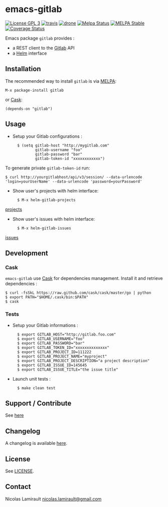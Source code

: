# emacs-gitlab

[![License GPL 3][badge-license]][LICENSE]
[![travis][badge-travis]][travis]
[![drone][badge-drone]][drone]
[![Melpa Status](http://melpa.milkbox.net/packages/gitlab-badge.svg)](http://melpa.milkbox.net/#/gitlab)
[![MELPA Stable](http://stable.melpa.org/packages/gitlab-badge.svg)](http://stable.melpa.org/#/gitlab)
[![Coverage Status](https://coveralls.io/repos/nlamirault/emacs-gitlab/badge.png)](https://coveralls.io/r/nlamirault/emacs-gitlab)


Emacs package `gitlab` provides :
* a REST client to the [Gitlab][] API
* a [Helm][] interface

## Installation

The recommended way to install ``gitlab`` is via [MELPA][]:

    M-x package-install gitlab

or [Cask][]:

	(depends-on "gitlab")


## Usage

* Setup your Gitlab configurations :

        $ (setq gitlab-host "http://mygitlab.com"
                gitlab-username "foo"
                gitlab-password "bar"
                gitlab-token-id "xxxxxxxxxxxx")

To generate private ``gitlab-token-id`` run:

```
$ curl http://yourgitlabhost/api/v3/session/ --data-urlencode 'login=yourUserName' --data-urlencode 'password=yourPassword'
```


* Show user's projects with helm interface:

        $ M-x helm-gitlab-projects

[projects](var/emacs-gitlab-0.3-helm-projects.png)


* Show user's issues with helm interface:

        $ M-x helm-gitlab-issues

[issues](var/emacs-gitlab-0.3-helm-issues.png)


## Development

### Cask

``emacs-gitlab`` use [Cask][] for dependencies
management. Install it and retrieve dependencies :

    $ curl -fsSkL https://raw.github.com/cask/cask/master/go | python
    $ export PATH="$HOME/.cask/bin:$PATH"
    $ cask


### Tests

* Setup your Gitlab informations :

        $ export GITLAB_HOST="http://gitlab.foo.com"
        $ export GITLAB_USERNAME="foo"
        $ export GITLAB_PASSWORD="bar"
        $ export GITLAB_TOKEN_ID="xxxxxxxxxxxxxx"
        $ export GITLAB_PROJECT_ID=111222
        $ export GITLAB_PROJECT_NAME="myproject"
        $ export GITLAB_PROJECT_DESCRIPTION="a project description"
        $ export GITLAB_ISSUE_ID=145645
        $ export GITLAB_ISSUE_TITLE="the issue title"

* Launch unit tests :

        $ make clean test


## Support / Contribute

See [here](CONTRIBUTING.md)



## Changelog

A changelog is available [here](ChangeLog.md).


## License

See [LICENSE](LICENSE).


## Contact

Nicolas Lamirault <nicolas.lamirault@gmail.com>

[emacs-gitlab]: https://github.com/nlamirault/emacs-gitlab
[badge-license]: https://img.shields.io/badge/license-GPL_2-green.svg?style=flat
[LICENSE]: https://github.com/nlamirault/emacs-gitlab/blob/master/LICENSE
[travis]: https://travis-ci.org/nlamirault/emacs-gitlab
[badge-travis]: http://img.shields.io/travis/nlamirault/emacs-gitlab.svg?style=flat
[badge-drone]: https://drone.io/github.com/nlamirault/emacs-gitlab/status.png
[drone]: https://drone.io/github.com/nlamirault/emacs-gitlab/latest
[GNU Emacs]: https://www.gnu.org/software/emacs/
[MELPA]: http://melpa.milkbox.net/
[Cask]: http://cask.github.io/
[Issue tracker]: https://github.com/nlamirault/emacs-gitlab/issues

[Gitlab]: https://www.gitlab.com/
[Helm]: https://github.com/emacs-helm/helm
